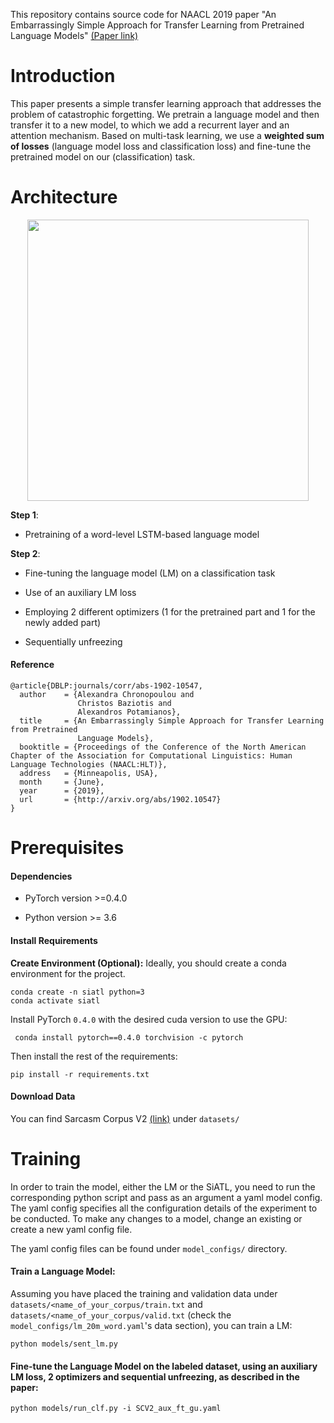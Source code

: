 
This repository contains source code for NAACL 2019 paper "An Embarrassingly Simple Approach for Transfer Learning from
Pretrained Language Models" [(Paper link)](https://arxiv.org/abs/1902.10547)


 

# Introduction

This paper presents a simple transfer learning approach that addresses the problem of catastrophic forgetting.
We pretrain a language model and then transfer it to a new model, to which we add a recurrent layer and an attention mechanism. Based on multi-task learning, we use a **weighted sum of losses** (language model loss and classification loss) and fine-tune the pretrained model on our (classification) task.

# Architecture

<p align="center">
<img src="https://user-images.githubusercontent.com/30402550/58558299-19d26680-8229-11e9-893d-99d25c911c7a.png" width="450">
</p>

 
**Step 1**:

- Pretraining of a word-level LSTM-based language model 

**Step 2**: 

- Fine-tuning the language model (LM) on a classification task 

- Use of an auxiliary LM loss

- Employing 2 different optimizers (1 for the pretrained part and 1 for the newly added part)

- Sequentially unfreezing 


#### Reference

```
@article{DBLP:journals/corr/abs-1902-10547,
  author    = {Alexandra Chronopoulou and
               Christos Baziotis and
               Alexandros Potamianos},
  title     = {An Embarrassingly Simple Approach for Transfer Learning from Pretrained
               Language Models},
  booktitle = {Proceedings of the Conference of the North American Chapter of the Association for Computational Linguistics: Human Language Technologies (NAACL:HLT)},
  address   = {Minneapolis, USA},
  month     = {June},
  year      = {2019},
  url       = {http://arxiv.org/abs/1902.10547}
}
```

# Prerequisites 

#### Dependencies

- PyTorch version >=0.4.0

- Python version >= 3.6

#### Install Requirements 
**Create Environment (Optional):**  Ideally, you should create a conda environment for the project.

```
conda create -n siatl python=3
conda activate siatl
```

Install PyTorch ```0.4.0``` with the desired cuda version to use the GPU:

``` conda install pytorch==0.4.0 torchvision -c pytorch```

Then install the rest of the requirements:

```
pip install -r requirements.txt
```

#### Download Data

You can find Sarcasm Corpus V2 [(link)](https://nlds.soe.ucsc.edu/sarcasm2) under ```datasets/```


# Training


In order to train the model, either the LM or the SiATL, you need to run the corresponding python script and pass as an argument a yaml model config. The yaml config specifies all the configuration details of the experiment to be conducted.
To make any changes to a model, change an existing or create a new yaml config file. 

The yaml config files can be found under ```model_configs/``` directory.

#### Train a Language Model:

Assuming you have placed the training and validation data under ```datasets/<name_of_your_corpus/train.txt``` and 
```datasets/<name_of_your_corpus/valid.txt``` (check the ```model_configs/lm_20m_word.yaml```'s data section), you can train a LM:

``` python models/sent_lm.py ```

#### Fine-tune the Language Model on the labeled dataset, using an auxiliary LM loss, 2 optimizers and sequential unfreezing, as described in the paper:

``` python models/run_clf.py -i SCV2_aux_ft_gu.yaml ```

